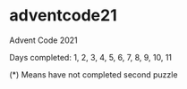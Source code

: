# adventcode21
Advent Code 2021

Days completed:
1, 2, 3, 4, 5, 6, 7, 8, 9, 10, 11

(*) Means have not completed second puzzle
